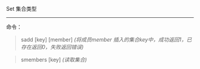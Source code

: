 Set 集合类型
***
命令：

> sadd [key] [member] *(将成员member 插入的集合key中，成功返回1，已存在返回0，失败返回错误)*

>smembers [key]     *(读取集合)*
